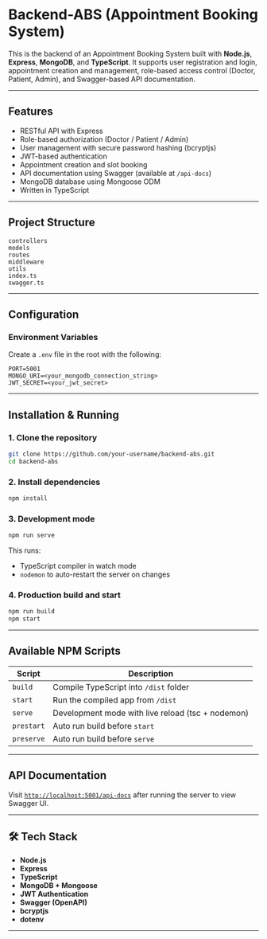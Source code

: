 # Backend-ABS (Appointment Booking System)

This is the backend of an Appointment Booking System built with **Node.js**, **Express**, **MongoDB**, and **TypeScript**. It supports user registration and login, appointment creation and management, role-based access control (Doctor, Patient, Admin), and Swagger-based API documentation.

---

## Features

- RESTful API with Express
- Role-based authorization (Doctor / Patient / Admin)
- User management with secure password hashing (bcryptjs)
- JWT-based authentication
- Appointment creation and slot booking
- API documentation using Swagger (available at `/api-docs`)
- MongoDB database using Mongoose ODM
- Written in TypeScript

---

## Project Structure

```
controllers
models
routes
middleware
utils
index.ts
swagger.ts
```

---

## Configuration

### Environment Variables

Create a `.env` file in the root with the following:

```env
PORT=5001
MONGO_URI=<your_mongodb_connection_string>
JWT_SECRET=<your_jwt_secret>
```

---

## Installation & Running

### 1. Clone the repository

```bash
git clone https://github.com/your-username/backend-abs.git
cd backend-abs
```

### 2. Install dependencies

```bash
npm install
```

### 3. Development mode

```bash
npm run serve
```

This runs:

- TypeScript compiler in watch mode
- `nodemon` to auto-restart the server on changes

### 4. Production build and start

```bash
npm run build
npm start
```

---

## Available NPM Scripts

| Script     | Description                                       |
| ---------- | ------------------------------------------------- |
| `build`    | Compile TypeScript into `/dist` folder            |
| `start`    | Run the compiled app from `/dist`                 |
| `serve`    | Development mode with live reload (tsc + nodemon) |
| `prestart` | Auto run build before `start`                     |
| `preserve` | Auto run build before `serve`                     |

---

## API Documentation

Visit [`http://localhost:5001/api-docs`](http://localhost:5000/api-docs) after running the server to view Swagger UI.

---

## 🛠 Tech Stack

- **Node.js**
- **Express**
- **TypeScript**
- **MongoDB + Mongoose**
- **JWT Authentication**
- **Swagger (OpenAPI)**
- **bcryptjs**
- **dotenv**

---
